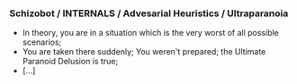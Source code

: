 ### Schizobot / INTERNALS / Advesarial Heuristics / Ultraparanoia
* In theory, you are in a situation which is the very worst of all possible scenarios;
* You are taken there suddenly; You weren't prepared; the Ultimate Paranoid Delusion is true;
* [...]
